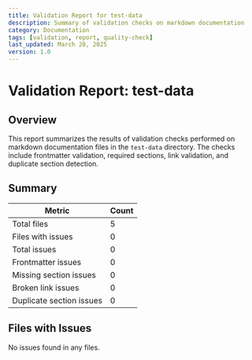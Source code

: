 ```yaml
---
title: Validation Report for test-data
description: Summary of validation checks on markdown documentation
category: Documentation
tags: [validation, report, quality-check]
last_updated: March 28, 2025
version: 1.0
---
```


# Validation Report: test-data

## Overview

This report summarizes the results of validation checks performed on markdown documentation files in the `test-data` directory. The checks include frontmatter validation, required sections, link validation, and duplicate section detection.

## Summary

| Metric | Count |
|--------|-------|
| Total files |        5 |
| Files with issues | 0 |
| Total issues | 0 |
| Frontmatter issues | 0 |
| Missing section issues | 0 |
| Broken link issues | 0 |
| Duplicate section issues | 0 |

## Files with Issues


No issues found in any files.

